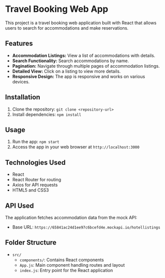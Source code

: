 # Travel Booking Web App

This project is a travel booking web application built with React that allows users to search for accommodations and make reservations.

## Features

- **Accommodation Listings:** View a list of accommodations with details.
- **Search Functionality:** Search accommodations by name.
- **Pagination:** Navigate through multiple pages of accommodation listings.
- **Detailed View:** Click on a listing to view more details.
- **Responsive Design:** The app is responsive and works on various devices.

## Installation

1. Clone the repository: `git clone <repository-url>`
2. Install dependencies: `npm install`

## Usage

1. Run the app: `npm start`
2. Access the app in your web browser at `http://localhost:3000`

## Technologies Used

- React
- React Router for routing
- Axios for API requests
- HTML5 and CSS3

## API Used

The application fetches accommodation data from the mock API:
- Base URL: `https://65841ac24d1ee97c6bcefd4e.mockapi.io/hotellistings`

## Folder Structure

- `src/`
  - `components/`: Contains React components
  - `App.js`: Main component handling routes and layout
  - `index.js`: Entry point for the React application

